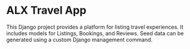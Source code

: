 # ALX Travel App

This Django project provides a platform for listing travel experiences. It includes models for Listings, Bookings, and Reviews. Seed data can be generated using a custom Django management command.
